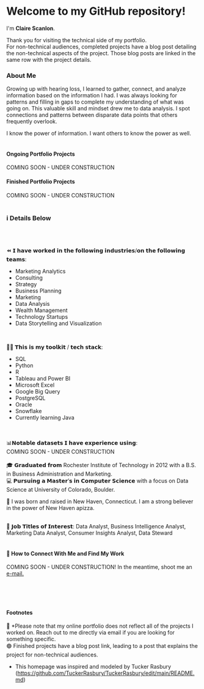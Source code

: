 # Welcome to my GitHub repository!

I'm **Claire Scanlon**. 





Thank you for visiting the technical side of my portfolio. </br>
For non-technical audiences, completed projects have a blog post detailing the non-technical aspects of the project. Those blog posts are linked in the same row with the project details. 

### About Me  </br>
Growing up with hearing loss, I learned to gather, connect, and analyze information based on the information I had. I was always looking for patterns and filling in gaps to complete my understanding of what was going on.  This valuable skill and mindset drew me to data analysis. I spot connections and patterns between disparate data points that others frequently overlook.

I know the power of information. I want others to know the power as well. 
</br>
</br>

 #### Ongoing Portfolio Projects </br>
COMING SOON - UNDER CONSTRUCTION

 #### Finished Portfolio Projects </br>
 COMING SOON - UNDER CONSTRUCTION
</br>
</br>

### ℹ️  Details Below 
</br>
</br>

⏪ 𝗜 𝗵𝗮𝘃𝗲 𝘄𝗼𝗿𝗸𝗲𝗱 𝗶𝗻 𝘁𝗵𝗲 𝗳𝗼𝗹𝗹𝗼𝘄𝗶𝗻𝗴 𝗶𝗻𝗱𝘂𝘀𝘁𝗿𝗶𝗲𝘀/𝗼𝗻 𝘁𝗵𝗲 𝗳𝗼𝗹𝗹𝗼𝘄𝗶𝗻𝗴 𝘁𝗲𝗮𝗺𝘀:
<ul>
  <li>Marketing Analytics</li>
  <li>Consulting</li>
  <li>Strategy</li>
  <li>Business Planning</li>
  <li>Marketing</li>
  <li>Data Analysis</li>
  <li>Wealth Management</li>
  <li>Technology Startups</li>
  <li>Data Storytelling and Visualization </li>
</ul>
</br>

👩‍💻 𝗧𝗵𝗶𝘀 𝗶𝘀 𝗺𝘆 𝘁𝗼𝗼𝗹𝗸𝗶𝘁 / 𝘁𝗲𝗰𝗵 𝘀𝘁𝗮𝗰𝗸: 
<ul>
    <li>SQL</li>
    <li>Python</li>
    <li>R</li>
    <li>Tableau and Power BI</li>
    <li>Microsoft Excel</li>
    <li>Google Big Query</li>
    <li>PostgreSQL</li>
    <li>Oracle</li>
    <li>Snowflake</li>
    <li>Currently learning Java</li>
</ul>
 </br>
  </br>
 📊𝗡𝗼𝘁𝗮𝗯𝗹𝗲 𝗱𝗮𝘁𝗮𝘀𝗲𝘁𝘀 𝗜 𝗵𝗮𝘃𝗲 𝗲𝘅𝗽𝗲𝗿𝗶𝗲𝗻𝗰𝗲 𝘂𝘀𝗶𝗻𝗴:
 </br>
  COMING SOON - UNDER CONSTRUCTION  </br>
 </br>
🎓 𝗚𝗿𝗮𝗱𝘂𝗮𝘁𝗲𝗱 𝗳𝗿𝗼𝗺 Rochester Institute of Technology in 2012 with a B.S. in Business Administration and Marketing. </br>
💻 𝗣𝘂𝗿𝘀𝘂𝗶𝗻𝗴 𝗮 𝗠𝗮𝘀𝘁𝗲𝗿’𝘀 𝗶𝗻 𝗖𝗼𝗺𝗽𝘂𝘁𝗲𝗿 𝗦𝗰𝗶𝗲𝗻𝗰𝗲 with a focus on Data Science at University of Colorado, Boulder.  
</br>

📌 I was born and raised in New Haven, Connecticut. I am a strong believer in the power of New Haven apizza.
</br>
</br>

💫 𝗝𝗼𝗯 𝗧𝗶𝘁𝗹𝗲𝘀 𝗼𝗳 𝗜𝗻𝘁𝗲𝗿𝗲𝘀𝘁: Data Analyst, Business Intelligence Analyst, Marketing Data Analyst, Consumer Insights Analyst, Data Steward
</br>
</br>

#### 🔎 How to Connect With Me and Find My Work </br>
 COMING SOON - UNDER CONSTRUCTION! 
 In the meantime, shoot me an <a href="mailto:clairehelenscanlon@gmail.com"> e-mail. </a>

</br>
</br>
</br>

#### Footnotes
🔴 *Please note that my online portfolio does not reflect all of the projects I worked on. Reach out to me directly via email if you are looking for something specific.  </br>
🟢 Finished projects have a blog post link, leading to a post that explains the project for non-technical audiences. </br>
- This homepage was inspired and modeled by Tucker Rasbury (https://github.com/TuckerRasbury/TuckerRasbury/edit/main/README.md)


